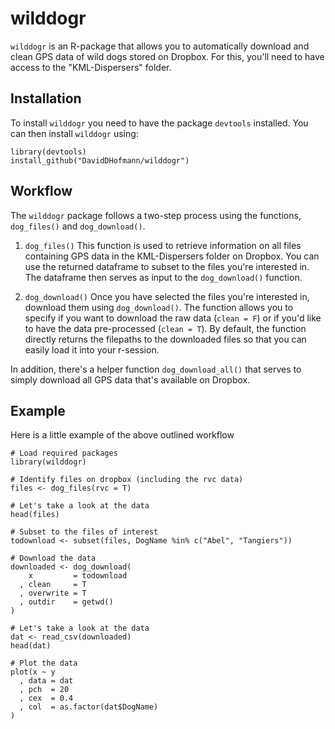 # wilddogr
`wilddogr` is an R-package that allows you to automatically download and clean
GPS data of wild dogs stored on Dropbox. For this, you'll need to have access to
the "KML-Dispersers" folder.

## Installation
To install `wilddogr` you need to have the package `devtools` installed. You can
then install `wilddogr` using:

```
library(devtools)
install_github("DavidDHofmann/wilddogr")
```

## Workflow
The `wilddogr` package follows a two-step process using the functions,
`dog_files()` and `dog_download()`.

1. `dog_files()` This function is used to retrieve information on all files
containing GPS data in the KML-Dispersers folder on Dropbox. You can use the
returned dataframe to subset to the files you're interested in. The dataframe
then serves as input to the `dog_download()` function.

2. `dog_download()` Once you have selected the files you're interested in,
download them using `dog_download()`. The function allows you to specify if you
want to download the raw data (`clean = F`) or if you'd like to have the data
pre-processed (`clean = T`). By default, the function directly returns the
filepaths to the downloaded files so that you can easily load it into your
r-session.

In addition, there's a helper function `dog_download_all()` that serves to
simply download all GPS data that's available on Dropbox.

## Example
Here is a little example of the above outlined workflow

```
# Load required packages
library(wilddogr)

# Identify files on dropbox (including the rvc data)
files <- dog_files(rvc = T)

# Let's take a look at the data
head(files)

# Subset to the files of interest
todownload <- subset(files, DogName %in% c("Abel", "Tangiers"))

# Download the data
downloaded <- dog_download(
    x         = todownload
  , clean     = T
  , overwrite = T
  , outdir    = getwd()
)

# Let's take a look at the data
dat <- read_csv(downloaded)
head(dat)

# Plot the data
plot(x ~ y
  , data = dat
  , pch  = 20
  , cex  = 0.4
  , col  = as.factor(dat$DogName)
)
```
